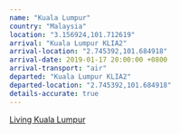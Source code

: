 ```yaml
---
name: "Kuala Lumpur"
country: "Malaysia"
location: "3.156924,101.712619"
arrival: "Kuala Lumpur KLIA2"
arrival-location: "2.745392,101.684918"
arrival-date: 2019-01-17 20:00:00 +0800
arrival-transport: "air"
departed: "Kuala Lumpur KLIA2"
departed-location: "2.745392,101.684918"
details-accurate: true
---
```

[Living Kuala Lumpur](/living-kuala-lumpur/)

